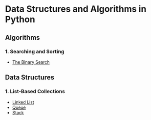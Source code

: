 # Data Structures and Algorithms in Python
## Algorithms
### 1. Searching and Sorting
- [The Binary Search](https://github.com/dtsai7/Data-Structures-and-Algorithms-in-Python/blob/master/Algorithms/Searching%20and%20Sorting/the_binary_search.py)
## Data Structures
### 1. List-Based Collections
- [Linked List](https://github.com/dtsai7/Data-Structures-in-Python/tree/master/Linked%20List)
- [Queue](https://github.com/dtsai7/Data-Structures-in-Python/tree/master/Queue)
- [Stack](https://github.com/dtsai7/Data-Structures-in-Python/tree/master/Stack)
